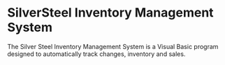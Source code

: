 # SilverSteel Inventory Management System
The Silver Steel Inventory Management System is a Visual Basic program designed to automatically track changes, inventory and sales.

